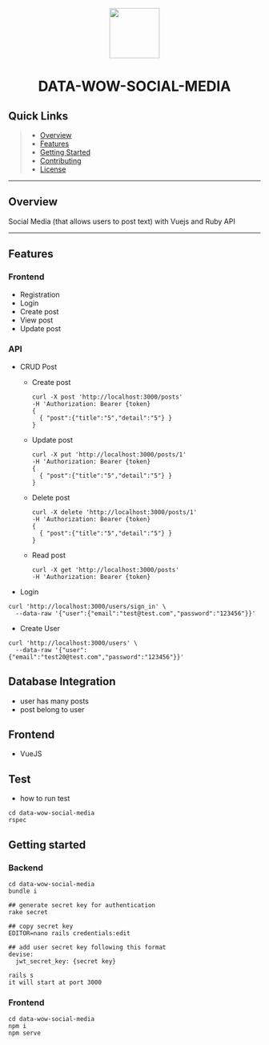 <p align="center">
  <img src="https://cdn-icons-png.flaticon.com/512/6295/6295417.png" width="100" />
</p>
<p align="center">
    <h1 align="center">DATA-WOW-SOCIAL-MEDIA</h1>
</p>

##  Quick Links

> - [ Overview](#-overview)
> - [ Features](#-features)
> - [ Getting Started](#-getting-started)
> - [ Contributing](#-contributing)
> - [ License](#-license)

---

##  Overview

Social Media (that allows users to post text) with Vuejs and Ruby API

---

##  Features

### Frontend
- Registration
- Login
- Create post
- View post
- Update post


### API
- CRUD Post
    - Create post
      ```
      curl -X post 'http://localhost:3000/posts'
      -H 'Authorization: Bearer {token}
      {
      	{ "post":{"title":"5","detail":"5"} }
      }
      ```
      
    - Update post
      ```
      curl -X put 'http://localhost:3000/posts/1'
      -H 'Authorization: Bearer {token}
      {
      	{ "post":{"title":"5","detail":"5"} }
      }
      ```

    - Delete post
      ```
      curl -X delete 'http://localhost:3000/posts/1'
      -H 'Authorization: Bearer {token}
      {
      	{ "post":{"title":"5","detail":"5"} }
      }
      ```
    - Read post
      ```
      curl -X get 'http://localhost:3000/posts'
      -H 'Authorization: Bearer {token}
      ```
        
- Login 
```
curl 'http://localhost:3000/users/sign_in' \
  --data-raw '{"user":{"email":"test@test.com","password":"123456"}}'
```
- Create User
```
curl 'http://localhost:3000/users' \
  --data-raw '{"user":{"email":"test20@test.com","password":"123456"}}'
```


## Database Integration
- user has many posts
- post belong to user


## Frontend

- VueJS


## Test
- how to run test
```
cd data-wow-social-media
rspec
```

## Getting started
### Backend 
```
cd data-wow-social-media
bundle i

## generate secret key for authentication
rake secret

## copy secret key
EDITOR=nano rails credentials:edit

## add user secret key following this format
devise:
  jwt_secret_key: {secret key}

rails s
it will start at port 3000
```

### Frontend
```
cd data-wow-social-media
npm i
npm serve
```
